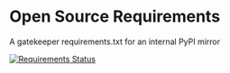 Open Source Requirements
========================

A gatekeeper requirements.txt for an internal PyPI mirror

[![Requirements Status](https://requires.io/github/StephanErb/requirements/requirements.png?branch=master)](https://requires.io/github/StephanErb/requirements/requirements/?branch=master)

